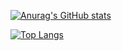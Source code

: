 [![Anurag's GitHub stats](https://github-readme-stats.vercel.app/api?username=gustavoteixeiradev&show_icons=true&theme=algolia)](https://github.com/anuraghazra/github-readme-stats)

[![Top Langs](https://github-readme-stats.vercel.app/api/top-langs/?username=gustavoteixeiradev&theme=algolia&layout=compact)](https://github.com/anuraghazra/github-readme-stats)
